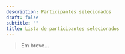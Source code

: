 ```yaml
---
description: Participantes selecionados
draft: false
subtitle: ""
title: Lista de participantes selecionados
---
```


> Em breve...